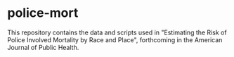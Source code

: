 # police-mort

This repository contains the data and scripts used in "Estimating the Risk of Police Involved Mortality by Race and Place", forthcoming in the American Journal of Public Health.
